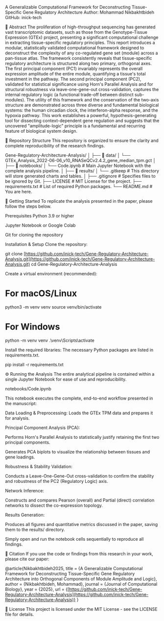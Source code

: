A Generalizable Computational Framework for Deconstructing Tissue-Specific Gene Regulatory Architecture
Author: Mohammad Nikbakhtbideh
GitHub: inick-tech

📝 Abstract
The proliferation of high-throughput sequencing has generated vast transcriptomic datasets, such as those from the Genotype-Tissue Expression (GTEx) project, presenting a significant computational challenge in extracting tissue-specific regulatory principles. This report introduces a modular, statistically validated computational framework designed to deconstruct the complexity of any co-regulated gene set (module) across a pan-tissue atlas. The framework consistently reveals that tissue-specific regulatory architecture is structured along two primary, orthogonal axes. The first principal component (PC1) invariably represents the overall expression amplitude of the entire module, quantifying a tissue's total investment in the pathway. The second principal component (PC2), validated for statistical significance using Horn's Parallel Analysis and for structural robustness via leave-one-gene-out cross-validation, captures the internal regulatory logic (a functional trade-off between distinct sub-modules). The utility of this framework and the conservation of the two-axis structure are demonstrated across three diverse and fundamental biological systems: the human circadian clock, the interferon-alpha response, and the hypoxia pathway. This work establishes a powerful, hypothesis-generating tool for dissecting context-dependent gene regulation and suggests that the uncovered "amplitude-logic" principle is a fundamental and recurring feature of biological system design.

📂 Repository Structure
This repository is organized to ensure the clarity and complete reproducibility of the research findings.

Gene-Regulatory-Architecture-Analysis/
│
├── 📂 data/
│   └── GTEx_Analysis_2022-06-06_v10_RNASeQCv2.4.2_gene_median_tpm.gct
│
├── 📂 notebooks/
│   └── Code.ipynb              # Main Jupyter Notebook with the complete analysis pipeline.
│
├── 📂 results/
│   └── .gitkeep                # This directory will store generated charts and tables.
│
├── .gitignore                  # Specifies files to be ignored by Git.
├── LICENSE                     # MIT License for the project.
├── requirements.txt            # List of required Python packages.
└── README.md                   # You are here.


🚀 Getting Started
To replicate the analysis presented in the paper, please follow the steps below.

Prerequisites
Python 3.9 or higher

Jupyter Notebook or Google Colab

Git for cloning the repository

Installation & Setup
Clone the repository:

git clone [https://github.com/inick-tech/Gene-Regulatory-Architecture-Analysis.git](https://github.com/inick-tech/Gene-Regulatory-Architecture-Analysis.git)
cd Gene-Regulatory-Architecture-Analysis

Create a virtual environment (recommended):

# For macOS/Linux
python3 -m venv venv
source venv/bin/activate

# For Windows
python -m venv venv
.\venv\Scripts\activate

Install the required libraries:
The necessary Python packages are listed in requirements.txt.

pip install -r requirements.txt

⚙️ Running the Analysis
The entire analytical pipeline is contained within a single Jupyter Notebook for ease of use and reproducibility.

notebooks/Code.ipynb

This notebook executes the complete, end-to-end workflow presented in the manuscript:

Data Loading & Preprocessing: Loads the GTEx TPM data and prepares it for analysis.

Principal Component Analysis (PCA):

Performs Horn's Parallel Analysis to statistically justify retaining the first two principal components.

Generates PCA biplots to visualize the relationship between tissues and gene loadings.

Robustness & Stability Validation:

Conducts a Leave-One-Gene-Out cross-validation to confirm the stability and robustness of the PC2 (Regulatory Logic) axis.

Network Inference:

Constructs and compares Pearson (overall) and Partial (direct) correlation networks to dissect the co-expression topology.

Results Generation:

Produces all figures and quantitative metrics discussed in the paper, saving them to the results/ directory.

Simply open and run the notebook cells sequentially to reproduce all findings.

📄 Citation
If you use the code or findings from this research in your work, please cite our paper:

@article{Nikbakhtbideh2025,
  title   = {A Generalizable Computational Framework for Deconstructing Tissue-Specific Gene Regulatory Architecture into Orthogonal Components of Module Amplitude and Logic},
  author  = {Nikbakhtbideh, Mohammad},
  journal = {Journal of Computational Biology},
  year    = {2025},
  url     = {[https://github.com/inick-tech/Gene-Regulatory-Architecture-Analysis](https://github.com/inick-tech/Gene-Regulatory-Architecture-Analysis)}
}

📜 License
This project is licensed under the MIT License - see the LICENSE file for details.
